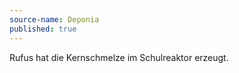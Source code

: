```yaml
---
source-name: Deponia
published: true
---
```


<p>Rufus hat die Kernschmelze im Schulreaktor erzeugt.</p>


